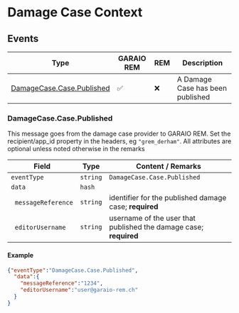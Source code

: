 # Damage Case Context

## Events

Type | GARAIO REM | REM | Description
---|---|---|---
[DamageCase.Case.Published](#damagecasecasepublished) | :white_check_mark: | :x: | A Damage Case has been published

### DamageCase.Case.Published

This message goes from the damage case provider to GARAIO REM. Set the recipient/app_id property in the headers, eg `"grem_derham"`. All attributes are optional unless noted otherwise in the remarks

Field | Type | Content / Remarks
---|---|---
`eventType` | `string` | `DamageCase.Case.Published`
`data` | `hash` |
&nbsp;&nbsp;`messageReference` | `string` | identifier for the published damage case; **required**
&nbsp;&nbsp;`editorUsername` | `string` | username of the user that published the damage case; **required**

#### Example

```json
{"eventType":"DamageCase.Case.Published",
  "data":{
    "messageReference":"1234",
    "editorUsername":"user@garaio-rem.ch"
  }
}
```
